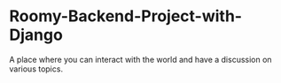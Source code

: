 # Roomy-Backend-Project-with-Django
A place where you can interact with the world and have a discussion on various topics.
